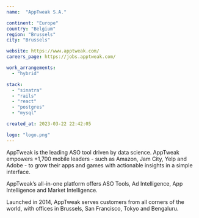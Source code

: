 ```yaml
---
name:  "AppTweak S.A."

continent: "Europe"
country: "Belgium"
region: "Brussels"
city: "Brussels"

website: https://www.apptweak.com/
careers_page: https://jobs.apptweak.com/

work_arrangements:
  - "hybrid"

stack:
  - "sinatra"
  - "rails"
  - "react"
  - "postgres"
  - "mysql"

created_at: 2023-03-22 22:42:05

logo: "logo.png"
---
```


AppTweak is the leading ASO tool driven by data science. AppTweak empowers +1,700 mobile leaders - such as Amazon, Jam City, Yelp and Adobe - to grow their apps and games with actionable insights in a simple interface.

AppTweak’s all-in-one platform offers ASO Tools, Ad Intelligence, App Intelligence and Market Intelligence.

Launched in 2014, AppTweak serves customers from all corners of the world, with offices in Brussels, San Francisco, Tokyo and Bengaluru. 
